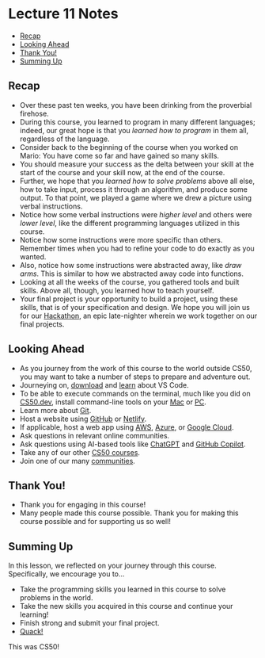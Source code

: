 # Lecture 11 Notes

* [Recap](#recap)
* [Looking Ahead](#looking-ahead)
* [Thank You!](#thank-you)
* [Summing Up](#summing-up)

## Recap

* Over these past ten weeks, you have been drinking from the proverbial firehose.
* During this course, you learned to program in many different languages; indeed, our great hope is that you *learned how to program* in them all, regardless of the language.
* Consider back to the beginning of the course when you worked on Mario: You have come so far and have gained so many skills.
* You should measure your success as the delta between your skill at the start of the course and your skill now, at the end of the course.
* Further, we hope that you *learned how to solve problems* above all else, how to take input, process it through an algorithm, and produce some output. To that point, we played a game where we drew a picture using verbal instructions.
* Notice how some verbal instructions were *higher level* and others were *lower level*, like the different programming languages utilized in this course.
* Notice how some instructions were more specific than others. Remember times when you had to refine your code to do exactly as you wanted.
* Also, notice how some instructions were abstracted away, like *draw arms*. This is similar to how we abstracted away code into functions.
* Looking at all the weeks of the course, you gathered tools and built skills. Above all, though, you learned how to teach yourself.
* Your final project is your opportunity to build a project, using these skills, that is of your specification and design. We hope you will join us for our [Hackathon](https://sq4007-2025.github.io/website/module-extras.html), an epic late-nighter wherein we work together on our final projects.

## Looking Ahead

* As you journey from the work of this course to the world outside CS50, you may want to take a number of steps to prepare and adventure out.
* Journeying on, [download](https://code.visualstudio.com/) and [learn](https://cs50.readthedocs.io/cs50.dev/) about VS Code.
* To be able to execute commands on the terminal, much like you did on [CS50.dev](https://cs50.dev), install command-line tools on your [Mac](https://developer.apple.com/xcode/) or [PC](https://learn.microsoft.com/en-us/windows/wsl/about).
* Learn more about [Git](https://youtu.be/MJUJ4wbFm_A).
* Host a website using [GitHub](https://pages.github.com/) or [Netlify](https://www.netlify.com/).
* If applicable, host a web app using [AWS](https://aws.amazon.com/education/awseducate/), [Azure](https://azure.microsoft.com/en-us/free/students/), or [Google Cloud](https://cloud.google.com/edu/students).
* Ask questions in relevant online communities.
* Ask questions using AI-based tools like [ChatGPT](https://chat.openai.com/) and [GitHub Copilot](https://github.com/features/copilot).
* Take any of our other [CS50 courses](https://cs50.harvard.edu/x/courses/).
* Join one of our many [communities](https://cs50.harvard.edu/communities).

## Thank You!

* Thank you for engaging in this course!
* Many people made this course possible. Thank you for making this course possible and for supporting us so well!

## Summing Up

In this lesson, we reflected on your journey through this course. Specifically, we encourage you to…

* Take the programming skills you learned in this course to solve problems in the world.
* Take the new skills you acquired in this course and continue your learning!
* Finish strong and submit your final project.
* [Quack!](https://youtu.be/DLzxrzFCyOs?si=PC0oK7Pv_NkO4FmX)

This was CS50!